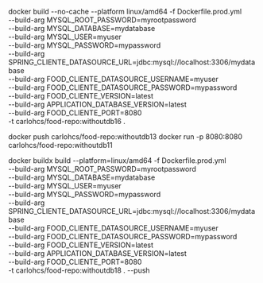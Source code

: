 docker build --no-cache --platform linux/amd64 -f Dockerfile.prod.yml \
  --build-arg MYSQL_ROOT_PASSWORD=myrootpassword \
  --build-arg MYSQL_DATABASE=mydatabase \
  --build-arg MYSQL_USER=myuser \
  --build-arg MYSQL_PASSWORD=mypassword \
  --build-arg SPRING_CLIENTE_DATASOURCE_URL=jdbc:mysql://localhost:3306/mydatabase \
  --build-arg FOOD_CLIENTE_DATASOURCE_USERNAME=myuser \
  --build-arg FOOD_CLIENTE_DATASOURCE_PASSWORD=mypassword \
  --build-arg FOOD_CLIENTE_VERSION=latest \
  --build-arg APPLICATION_DATABASE_VERSION=latest \
  --build-arg FOOD_CLIENTE_PORT=8080 \
  -t carlohcs/food-repo:withoutdb16 .

docker push carlohcs/food-repo:withoutdb13
docker run -p 8080:8080 carlohcs/food-repo:withoutdb11


docker buildx build --platform=linux/amd64 -f Dockerfile.prod.yml \
  --build-arg MYSQL_ROOT_PASSWORD=myrootpassword \
  --build-arg MYSQL_DATABASE=mydatabase \
  --build-arg MYSQL_USER=myuser \
  --build-arg MYSQL_PASSWORD=mypassword \
  --build-arg SPRING_CLIENTE_DATASOURCE_URL=jdbc:mysql://localhost:3306/mydatabase \
  --build-arg FOOD_CLIENTE_DATASOURCE_USERNAME=myuser \
  --build-arg FOOD_CLIENTE_DATASOURCE_PASSWORD=mypassword \
  --build-arg FOOD_CLIENTE_VERSION=latest \
  --build-arg APPLICATION_DATABASE_VERSION=latest \
  --build-arg FOOD_CLIENTE_PORT=8080 \
  -t carlohcs/food-repo:withoutdb18 . --push